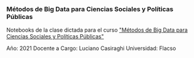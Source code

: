 ### Métodos de Big Data para Ciencias Sociales y Políticas Públicas

Notebooks de la clase dictada para el curso ["Métodos de Big Data para Ciencias Sociales y Políticas Públicas"](https://www.flacso.org.ar/formacion-academica/metodos-de-big-data-para-ciencias-sociales-y-politicas-publicas/)

Año: 2021
Docente a Cargo: Luciano Casiraghi
Universidad: Flacso

